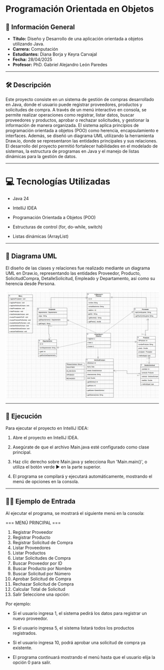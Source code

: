 
# Programación Orientada en Objetos

## 📌 Información General

- **Título:**  Diseño y Desarrollo de una aplicación orientada a objetos utilizando Java.
- **Carrera:** Computación
- **Estudiantes:** Diana Borja y Keyra Carvajal
- **Fecha:** 28/04/2025
- **Profesor:** PhD. Gabriel Alejandro León Paredes

---

## 🛠️ Descripción

Este proyecto consiste en un sistema de gestión de compras desarrollado en Java, donde el usuario puede registrar proveedores, productos y solicitudes de compra. A través de un menú interactivo en consola, se permite realizar operaciones como registrar, listar datos, buscar proveedores y productos, aprobar o rechazar solicitudes, y gestionar la información de manera organizada. El sistema aplica principios de programación orientada a objetos (POO) como herencia, encapsulamiento e interfaces. Además, se diseñó un diagrama UML utilizando la herramienta Draw.io, donde se representaron las entidades principales y sus relaciones. El desarrollo del proyecto permitió fortalecer habilidades en el modelado de sistemas, la estructura de programas en Java y el manejo de listas dinámicas para la gestión de datos.

---

# 💻 Tecnologías Utilizadas
- Java 24

- IntelliJ IDEA

- Programación Orientada a Objetos (POO)

- Estructuras de control (for, do-while, switch)

- Listas dinámicas (ArrayList)

---

## 🧩 Diagrama UML
El diseño de las clases y relaciones fue realizado mediante un diagrama UML en Draw.io, representando las entidades Proveedor, Producto, SolicitudCompra, DetalleSolicitud, Empleado y Departamento, así como su herencia desde Persona.

![Diagrama UML del Sistema](images/diagrama.jpg)

---


## 🚀 Ejecución

Para ejecutar el proyecto en IntelliJ IDEA:

1. Abre el proyecto en IntelliJ IDEA.

2. Asegúrate de que el archivo Main.java esté configurado como clase principal.

3. Haz clic derecho sobre Main.java y selecciona Run 'Main.main()', o utiliza el botón verde ▶️ en la parte superior.

4. El programa se compilará y ejecutará automáticamente, mostrando el menú de opciones en la consola.

---

## 🧑‍💻 Ejemplo de Entrada

Al ejecutar el programa, se mostrará el siguiente menú en la consola:

=== MENÚ PRINCIPAL ===
1. Registrar Proveedor
2. Registrar Producto
3. Registrar Solicitud de Compra
4. Listar Proveedores
5. Listar Productos
6. Listar Solicitudes de Compra
7. Buscar Proveedor por ID
8. Buscar Producto por Nombre
9. Buscar Solicitud por Número
10. Aprobar Solicitud de Compra
11. Rechazar Solicitud de Compra
12. Calcular Total de Solicitud
0. Salir
   Seleccione una opción:

Por ejemplo:

- Si el usuario ingresa 1, el sistema pedirá los datos para registrar un nuevo proveedor.

- Si el usuario ingresa 5, el sistema listará todos los productos registrados.

- Si el usuario ingresa 10, podrá aprobar una solicitud de compra ya existente.

- El programa continuará mostrando el menú hasta que el usuario elija la opción 0 para salir.